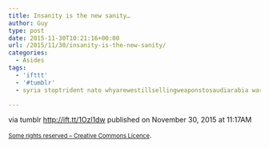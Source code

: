 ```yaml
---
title: Insanity is the new sanity…
author: Guy
type: post
date: 2015-11-30T10:21:16+00:00
url: /2015/11/30/insanity-is-the-new-sanity/
categories:
  - Asides
tags:
  - 'ifttt'
  - '#tumblr'
  - syria stoptrident nato whyarewestillsellingweaponstosaudiarabia warispeace freedomisslavery freesnowdenmanningassange

---
```

via tumblr http://ift.tt/1Ozl1dw published on November 30, 2015 at 11:17AM

<small><a href="http://ift.tt/1gAEAkt" target="_blank">Some rights reserved &#8211; Creative Commons Licence</a></small>.